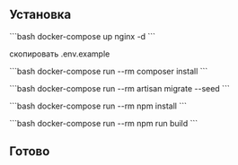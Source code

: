 ## Установка

\`\`\`bash
docker-compose up nginx -d
\`\`\`

скопировать .env.example

\`\`\`bash
docker-compose run --rm composer install
\`\`\`

\`\`\`bash
docker-compose run --rm artisan migrate --seed
\`\`\`

\`\`\`bash
docker-compose run --rm npm install
\`\`\`

\`\`\`bash
docker-compose run --rm npm run build
\`\`\`

## Готово
